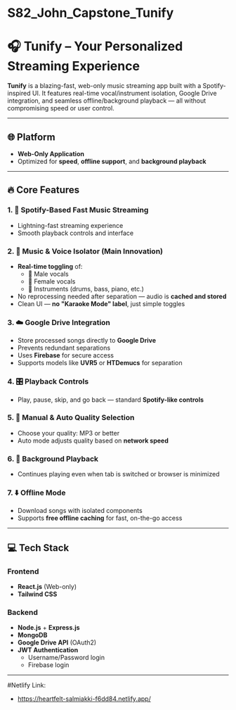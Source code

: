 # S82_John_Capstone_Tunify
# 🎧 Tunify – Your Personalized Streaming Experience

**Tunify** is a blazing-fast, web-only music streaming app built with a Spotify-inspired UI. It features real-time vocal/instrument isolation, Google Drive integration, and seamless offline/background playback — all without compromising speed or user control.

---

## 🌐 Platform
- **Web-Only Application**
- Optimized for **speed**, **offline support**, and **background playback**

---

## 🔥 Core Features

### 1. 🎵 Spotify-Based Fast Music Streaming
- Lightning-fast streaming experience
- Smooth playback controls and interface

### 2. 🧠 Music & Voice Isolator (Main Innovation)
- **Real-time toggling** of:
  - 🎤 Male vocals
  - 🎤 Female vocals
  - 🥁 Instruments (drums, bass, piano, etc.)
- No reprocessing needed after separation — audio is **cached and stored**
- Clean UI — **no "Karaoke Mode" label**, just simple toggles

### 3. ☁️ Google Drive Integration
- Store processed songs directly to **Google Drive**
- Prevents redundant separations
- Uses **Firebase** for secure access
- Supports models like **UVR5** or **HTDemucs** for separation

### 4. 🎛️ Playback Controls
- Play, pause, skip, and go back — standard **Spotify-like controls**

### 5. 📶 Manual & Auto Quality Selection
- Choose your quality: MP3 or better
- Auto mode adjusts quality based on **network speed**

### 6. 🎵 Background Playback
- Continues playing even when tab is switched or browser is minimized

### 7. ⬇️ Offline Mode
- Download songs with isolated components
- Supports **free offline caching** for fast, on-the-go access

---

## 💻 Tech Stack

### Frontend
- **React.js** (Web-only)
- **Tailwind CSS** 

### Backend

- **Node.js** + **Express.js**
- **MongoDB**
- **Google Drive API** (OAuth2)
- **JWT Authentication**
  - Username/Password login
  - Firebase login

---

#Netlify Link:
- https://heartfelt-salmiakki-f6dd84.netlify.app/
